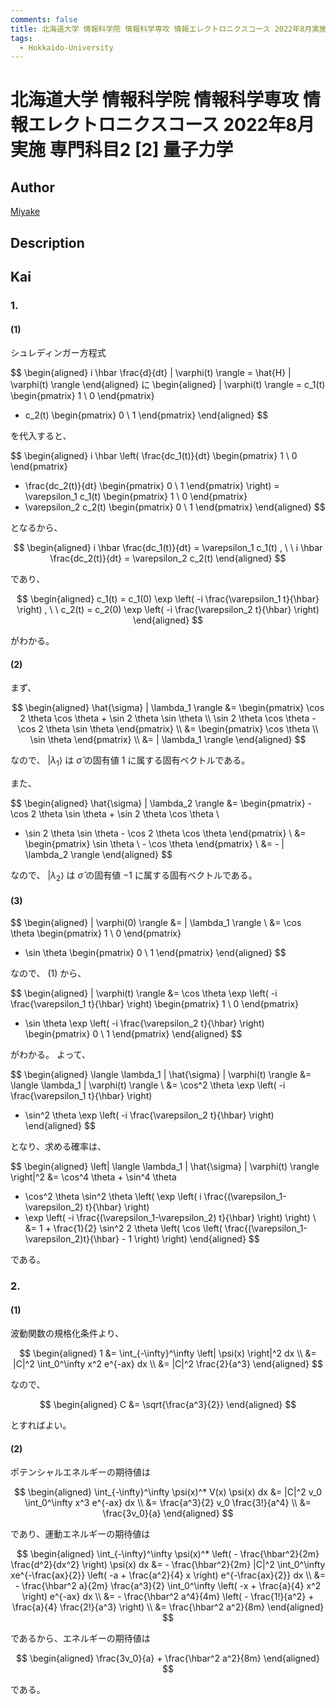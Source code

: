 ```yaml
---
comments: false
title: 北海道大学 情報科学院 情報科学専攻 情報エレクトロニクスコース 2022年8月実施 専門科目2 [2] 量子力学
tags:
  - Hokkaido-University
---
```

# 北海道大学 情報科学院 情報科学専攻 情報エレクトロニクスコース 2022年8月実施 専門科目2 \[2\] 量子力学

## **Author**
[Miyake](https://miyake.github.io/exams/index.html)

## **Description**

## **Kai**
### 1.
#### (1)
シュレディンガー方程式

$$
  \begin{aligned}
  i \hbar \frac{d}{dt} | \varphi(t) \rangle
  = \hat{H} | \varphi(t) \rangle
  \end{aligned}
  に
  \begin{aligned}
  | \varphi(t) \rangle
  = c_1(t) \begin{pmatrix} 1 \\ 0 \end{pmatrix}
  + c_2(t) \begin{pmatrix} 0 \\ 1 \end{pmatrix}
  \end{aligned}
$$

を代入すると、

$$
  \begin{aligned}
  i \hbar \left(
  \frac{dc_1(t)}{dt} \begin{pmatrix} 1 \\ 0 \end{pmatrix}
  + \frac{dc_2(t)}{dt} \begin{pmatrix} 0 \\ 1 \end{pmatrix}
  \right)
  = \varepsilon_1 c_1(t) \begin{pmatrix} 1 \\ 0 \end{pmatrix}
  + \varepsilon_2 c_2(t) \begin{pmatrix} 0 \\ 1 \end{pmatrix}
  \end{aligned}
$$

となるから、

$$
  \begin{aligned}
  i \hbar \frac{dc_1(t)}{dt} = \varepsilon_1 c_1(t)
  , \ \ 
  i \hbar \frac{dc_2(t)}{dt} = \varepsilon_2 c_2(t)
  \end{aligned}
$$

であり、

$$
  \begin{aligned}
  c_1(t) = c_1(0) \exp \left( -i \frac{\varepsilon_1 t}{\hbar} \right)
  , \ \ 
  c_2(t) = c_2(0) \exp \left( -i \frac{\varepsilon_2 t}{\hbar} \right)
  \end{aligned}
$$

がわかる。

#### (2)
まず、

$$
\begin{aligned}
\hat{\sigma} | \lambda_1 \rangle
&= \begin{pmatrix} \cos 2 \theta \cos \theta + \sin 2 \theta \sin \theta \\
\sin 2 \theta \cos \theta - \cos 2 \theta \sin \theta \end{pmatrix}
\\
&= \begin{pmatrix} \cos \theta \\ \sin \theta \end{pmatrix}
\\
&= | \lambda_1 \rangle
\end{aligned}
$$

なので、 $| \lambda_1 \rangle$ は
$\hat{\sigma}$ の固有値 $1$ に属する固有ベクトルである。

また、

$$
\begin{aligned}
\hat{\sigma} | \lambda_2 \rangle
&= \begin{pmatrix} - \cos 2 \theta \sin \theta + \sin 2 \theta \cos \theta \\
- \sin 2 \theta \sin \theta - \cos 2 \theta \cos \theta \end{pmatrix}
\\
&= \begin{pmatrix} \sin \theta \\ - \cos \theta \end{pmatrix}
\\
&= - | \lambda_2 \rangle
\end{aligned}
$$

なので、 $| \lambda_2 \rangle$ は
$\hat{\sigma}$ の固有値 $-1$ に属する固有ベクトルである。

#### (3)

$$
\begin{aligned}
| \varphi(0) \rangle
&= | \lambda_1 \rangle
\\
&= \cos \theta \begin{pmatrix} 1 \\ 0 \end{pmatrix}
+ \sin \theta \begin{pmatrix} 0 \\ 1 \end{pmatrix}
\end{aligned}
$$

なので、 (1) から、

$$
\begin{aligned}
| \varphi(t) \rangle
&= \cos \theta \exp \left( -i \frac{\varepsilon_1 t}{\hbar} \right)
\begin{pmatrix} 1 \\ 0 \end{pmatrix}
+ \sin \theta \exp \left( -i \frac{\varepsilon_2 t}{\hbar} \right)
\begin{pmatrix} 0 \\ 1 \end{pmatrix}
\end{aligned}
$$

がわかる。
よって、

$$
\begin{aligned}
\langle \lambda_1 | \hat{\sigma} | \varphi(t) \rangle
&= \langle \lambda_1 | \varphi(t) \rangle
\\
&= \cos^2 \theta \exp \left( -i \frac{\varepsilon_1 t}{\hbar} \right)
+ \sin^2 \theta \exp \left( -i \frac{\varepsilon_2 t}{\hbar} \right)
\end{aligned}
$$

となり、求める確率は、

$$
\begin{aligned}
\left| \langle \lambda_1 | \hat{\sigma} | \varphi(t) \rangle \right|^2
&= \cos^4 \theta + \sin^4 \theta
+ \cos^2 \theta \sin^2 \theta \left(
\exp \left( i \frac{(\varepsilon_1-\varepsilon_2) t}{\hbar} \right)
+ \exp \left( -i \frac{(\varepsilon_1-\varepsilon_2) t}{\hbar} \right)
\right)
\\
&= 1 + \frac{1}{2} \sin^2 2 \theta \left(
\cos \left( \frac{(\varepsilon_1-\varepsilon_2)t}{\hbar} - 1 \right) \right)
\end{aligned}
$$

である。

### 2.
#### (1)
波動関数の規格化条件より、

$$
\begin{aligned}
1
&= \int_{-\infty}^\infty \left| \psi(x) \right|^2 dx
\\
&= |C|^2 \int_0^\infty x^2 e^{-ax} dx
\\
&= |C|^2 \frac{2}{a^3}
\end{aligned}
$$

なので、

$$
\begin{aligned}
C &= \sqrt{\frac{a^3}{2}}
\end{aligned}
$$

とすればよい。

#### (2)
ポテンシャルエネルギーの期待値は

$$
\begin{aligned}
\int_{-\infty}^\infty \psi(x)^* V(x) \psi(x) dx
&= |C|^2 v_0 \int_0^\infty x^3 e^{-ax} dx
\\
&= \frac{a^3}{2} v_0 \frac{3!}{a^4}
\\
&= \frac{3v_0}{a}
\end{aligned}
$$

であり、運動エネルギーの期待値は

$$
\begin{aligned}
\int_{-\infty}^\infty \psi(x)^*
\left( - \frac{\hbar^2}{2m} \frac{d^2}{dx^2} \right) \psi(x) dx
&= - \frac{\hbar^2}{2m} |C|^2 \int_0^\infty xe^{-\frac{ax}{2}}
\left( -a + \frac{a^2}{4} x \right) e^{-\frac{ax}{2}} dx
\\
&= - \frac{\hbar^2 a}{2m} \frac{a^3}{2} \int_0^\infty
\left( -x + \frac{a}{4} x^2 \right) e^{-ax} dx
\\
&= - \frac{\hbar^2 a^4}{4m}
\left( - \frac{1!}{a^2} + \frac{a}{4} \frac{2!}{a^3} \right)
\\
&= \frac{\hbar^2 a^2}{8m}
\end{aligned}
$$

であるから、エネルギーの期待値は

$$
\begin{aligned}
\frac{3v_0}{a} + \frac{\hbar^2 a^2}{8m}
\end{aligned}
$$

である。